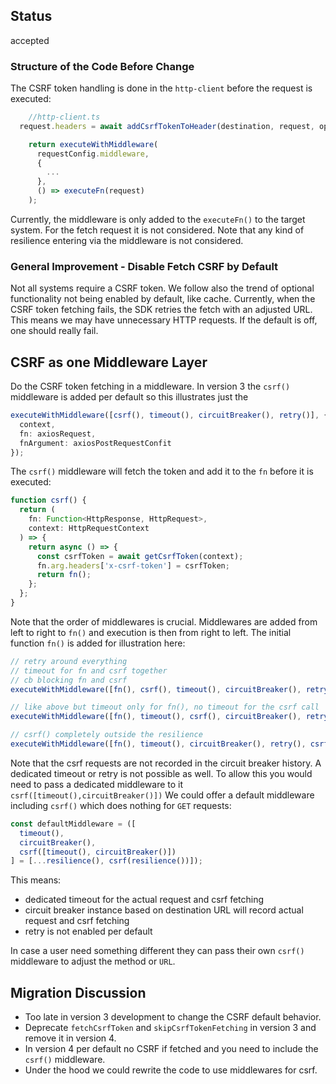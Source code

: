 ## Status

accepted

### Structure of the Code Before Change

The CSRF token handling is done in the `http-client` before the request is executed:

```ts
    //http-client.ts
  request.headers = await addCsrfTokenToHeader(destination, request, options);

    return executeWithMiddleware(
      requestConfig.middleware,
      {
        ...
      },
      () => executeFn(request)
    );
```

Currently, the middleware is only added to the `executeFn()` to the target system.
For the fetch request it is not considered.
Note that any kind of resilience entering via the middleware is not considered.

### General Improvement - Disable Fetch CSRF by Default

Not all systems require a CSRF token.
We follow also the trend of optional functionality not being enabled by default, like cache.
Currently, when the CSRF token fetching fails, the SDK retries the fetch with an adjusted URL.
This means we may have unnecessary HTTP requests.
If the default is off, one should really fail.

## CSRF as one Middleware Layer

Do the CSRF token fetching in a middleware.
In version 3 the `csrf()` middleware is added per default so this illustrates just the

```ts
executeWithMiddleware([csrf(), timeout(), circuitBreaker(), retry()], {
  context,
  fn: axiosRequest,
  fnArgument: axiosPostRequestConfit
});
```

The `csrf()` middleware will fetch the token and add it to the `fn` before it is executed:

```ts
function csrf() {
  return (
    fn: Function<HttpResponse, HttpRequest>,
    context: HttpRequestContext
  ) => {
    return async () => {
      const csrfToken = await getCsrfToken(context);
      fn.arg.headers['x-csrf-token'] = csrfToken;
      return fn();
    };
  };
}
```

Note that the order of middlewares is crucial.
Middlewares are added from left to right to `fn()` and execution is then from right to left.
The initial function `fn()` is added for illustration here:

```ts
// retry around everything
// timeout for fn and csrf together
// cb blocking fn and csrf
executeWithMiddleware([fn(), csrf(), timeout(), circuitBreaker(), retry()]);

// like above but timeout only for fn(), no timeout for the csrf call
executeWithMiddleware([fn(), timeout(), csrf(), circuitBreaker(), retry()]);

// csrf() completely outside the resilience
executeWithMiddleware([fn(), timeout(), circuitBreaker(), retry(), csrf()]);
```

Note that the csrf requests are not recorded in the circuit breaker history.
A dedicated timeout or retry is not possible as well.
To allow this you would need to pass a dedicated middleware to it `csrf([timeout(),circuitBreaker()])`
We could offer a default middleware including `csrf()` which does nothing for `GET` requests:

```ts
const defaultMiddleware = ([
  timeout(),
  circuitBreaker(),
  csrf([timeout(), circuitBreaker()])
] = [...resilience(), csrf(resilience())]);
```

This means:

- dedicated timeout for the actual request and csrf fetching
- circuit breaker instance based on destination URL will record actual request and csrf fetching
- retry is not enabled per default

In case a user need something different they can pass their own `csrf()` middleware to adjust the method or `URL`.

## Migration Discussion

- Too late in version 3 development to change the CSRF default behavior.
- Deprecate `fetchCsrfToken` and `skipCsrfTokenFetching` in version 3 and remove it in version 4.
- In version 4 per default no CSRF if fetched and you need to include the `csrf()` middleware.
- Under the hood we could rewrite the code to use middlewares for csrf.